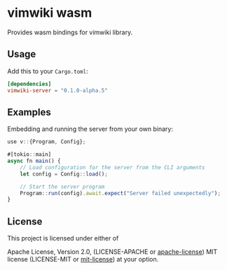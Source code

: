 # vimwiki wasm

Provides wasm bindings for vimwiki library.

## Usage

Add this to your `Cargo.toml`:

```toml
[dependencies]
vimwiki-server = "0.1.0-alpha.5"
```

## Examples

Embedding and running the server from your own binary:

```typescript
use v::{Program, Config};

#[tokio::main]
async fn main() {
    // Load configuration for the server from the CLI arguments
    let config = Config::load();

    // Start the server program
    Program::run(config).await.expect("Server failed unexpectedly");
}
```

## License

This project is licensed under either of

Apache License, Version 2.0, (LICENSE-APACHE or
[apache-license][apache-license]) MIT license (LICENSE-MIT or
[mit-license][mit-license]) at your option.

[apache-license]: http://www.apache.org/licenses/LICENSE-2.0
[mit-license]: http://opensource.org/licenses/MIT
